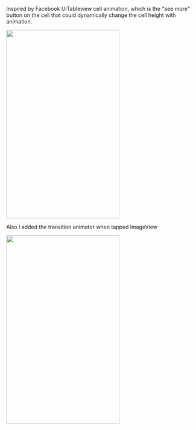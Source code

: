 Inspired by Facebook UITableview cell animation, which is the "see more" button on the cell that could dynamically change the cell height with animation.

<img src="https://raw.githubusercontent.com/Mononster/SwiftCellContentHeightAnimation/master/gif/seeMore.gif" width="300" height="500">

Also I added the transition animator when tapped imageView

<img src="https://raw.githubusercontent.com/Mononster/SwiftCellContentHeightAnimation/master/gif/tapAnimation.gif" width="300" height="500">
